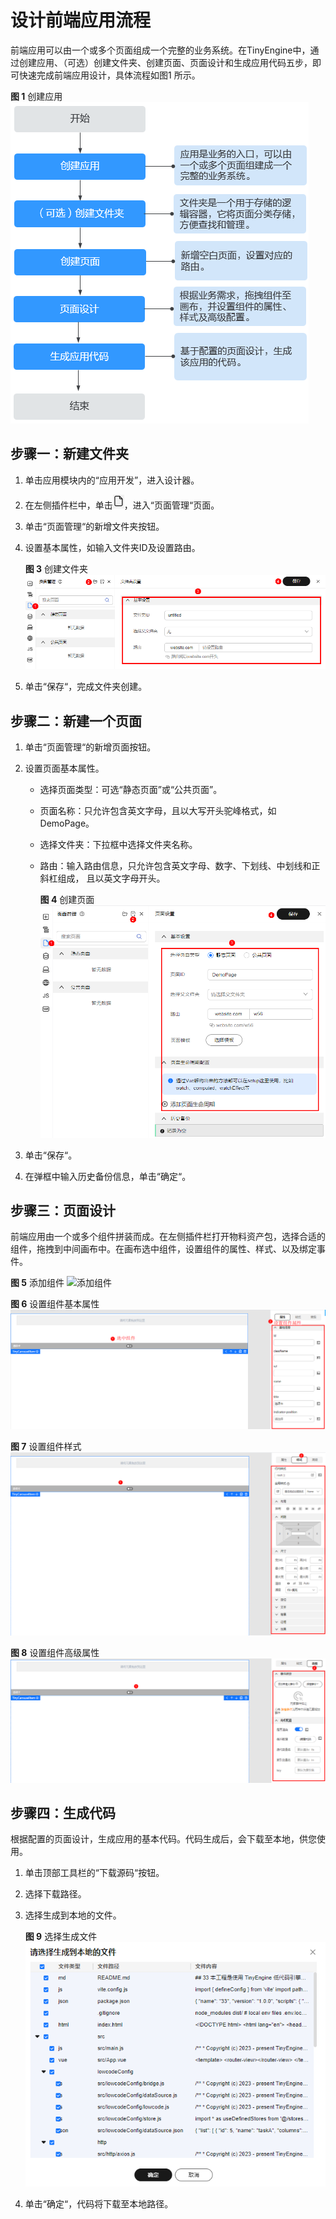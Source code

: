 # 设计前端应用流程

前端应用可以由一个或多个页面组成一个完整的业务系统。在TinyEngine中，通过创建应用、（可选）创建文件夹、创建页面、页面设计和生成应用代码五步，即可快速完成前端应用设计，具体流程如图1
所示。

**图 1**  创建应用
![](./imgs/createApp.png "创建应用")

## 步骤一：新建文件夹

1. 单击应用模块内的“应用开发”，进入设计器。
2. 在左侧插件栏中，单击![](./imgs/icon-page.png)，进入“页面管理“页面。
3. 单击“页面管理“的新增文件夹按钮。
4. 设置基本属性，如输入文件夹ID及设置路由。

   **图 3**  创建文件夹
   ![](./imgs/createFolder.png "创建文件夹")

5. 单击“保存“，完成文件夹创建。

## 步骤二：新建一个页面

1. 单击“页面管理“的新增页面按钮。
2. 设置页面基本属性。
    - 选择页面类型：可选“静态页面”或“公共页面”。
    - 页面名称：只允许包含英文字母，且以大写开头驼峰格式，如DemoPage。
    - 选择文件夹：下拉框中选择文件夹名称。
    - 路由：输入路由信息，只允许包含英文字母、数字、下划线、中划线和正斜杠组成， 且以英文字母开头。

      **图 4**  创建页面
      ![](./imgs/createPage.png "createPage")

3. 单击“保存“。
4. 在弹框中输入历史备份信息，单击“确定“。

## 步骤三：页面设计

前端应用由一个或多个组件拼装而成。在左侧插件栏打开物料资产包，选择合适的组件，拖拽到中间画布中。在画布选中组件，设置组件的属性、样式、以及绑定事件。

**图 5**  添加组件
![](not-found/添加组件.png "添加组件")

**图 6**  设置组件基本属性
![](./imgs/setCompoentBaseAttr.png "设置组件基本属性")

**图 7**  设置组件样式
![](./imgs/setCompoentStyle.png "设置组件样式")

**图 8**  设置组件高级属性
![](./imgs/setCompoentAttr.png "设置组件高级属性")

## 步骤四：生成代码

根据配置的页面设计，生成应用的基本代码。代码生成后，会下载至本地，供您使用。

1. 单击顶部工具栏的“下载源码“按钮。
2. 选择下载路径。
3. 选择生成到本地的文件。

   **图 9**  选择生成文件  
   ![](./imgs/choseFile.png "choseFile")

4. 单击“确定“，代码将下载至本地路径。

